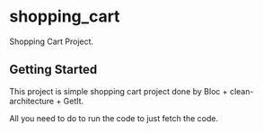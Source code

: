 # shopping_cart

Shopping Cart Project.

## Getting Started

This project is simple shopping cart project done by Bloc + clean-architecture + GetIt.

All you need to do to run the code to just fetch the code.
